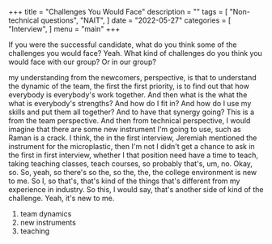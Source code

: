 +++
title = "Challenges You Would Face"
description = ""
tags = [
    "Non-technical questions",
    "NAIT",
]
date = "2022-05-27"
categories = [
    "Interview",
]
menu = "main"
+++

If you were the successful candidate, what do you think some of the challenges you would face? Yeah. What kind of challenges do you think you would face with our group? Or in our group?

my understanding from the newcomers, perspective, is that to understand the dynamic of the team, the first the first priority, is to find out that how everybody is everybody's work together. And then what is the what the what is everybody's strengths? And how do I fit in? And how do I use my skills and put them all together? And to have that synergy going? This is a from the team perspective. And then from technical perspective, I would imagine that there are some new instrument I'm going to use, such as Raman is a crack. I think, the in the first interview, Jeremiah mentioned the instrument for the microplastic, then I'm not I didn't get a chance to ask in the first in first interview, whether I that position need have a time to teach, taking teaching classes, teach courses, so probably that's, um, no. Okay, so. So, yeah, so there's so the, so the, the, the college environment is new to me. So I, so that's, that's kind of the things that's different from my experience in industry. So this, I would say, that's another side of kind of the challenge. Yeah, it's new to me.

1) team dynamics  
2) new instruments  
3) teaching